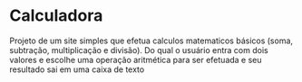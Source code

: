 # Calculadora
Projeto de um site simples que efetua calculos matematicos básicos (soma, subtração, multiplicação e divisão). Do qual o usuário entra com dois valores e escolhe uma operação aritmética para ser efetuada e seu resultado sai em uma caixa de texto
